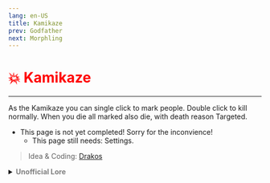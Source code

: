 ```yaml
---
lang: en-US
title: Kamikaze
prev: Godfather
next: Morphling
---
```


# <font color="red">💥 <b>Kamikaze</b></font> <Badge text="Support" type="tip" vertical="middle"/>
---

As the Kamikaze you can single click to mark people. Double click to kill normally. When you die all marked also die, with death reason Targeted.

* This page is not yet completed! Sorry for the inconvience!
  * This page still needs: Settings.

> Idea & Coding: [Drakos](https://github.com/Ultradragon005)

<details>
<summary><b><font color=gray>Unofficial Lore</font></b></summary>

Placeholder: This role is a ROLE OH EM GOSH
> Submitted by: Member
</details>